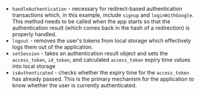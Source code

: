 * `handleAuthentication` - necessary for redirect-based authentication transactions which, in this example, include `signup` and `loginWithGoogle`. This method needs to be called when the app starts so that the authentication result (which comes back in the hash of a redirection) is properly handled.
* `logout` - removes the user's tokens from local storage which effectively logs them out of the application.
* `setSession` - takes an authentication result object and sets the `access_token`, `id_token`, and calculated `access_token` expiry time values into local storage
* `isAuthenticated` - checks whether the expiry time for the `access_token` has already passed. This is the primary mechanism for the application to know whether the user is currently authenticated.